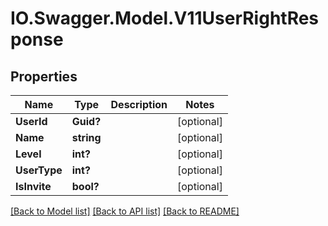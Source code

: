 # IO.Swagger.Model.V11UserRightResponse
## Properties

Name | Type | Description | Notes
------------ | ------------- | ------------- | -------------
**UserId** | **Guid?** |  | [optional] 
**Name** | **string** |  | [optional] 
**Level** | **int?** |  | [optional] 
**UserType** | **int?** |  | [optional] 
**IsInvite** | **bool?** |  | [optional] 

[[Back to Model list]](../README.md#documentation-for-models) [[Back to API list]](../README.md#documentation-for-api-endpoints) [[Back to README]](../README.md)

